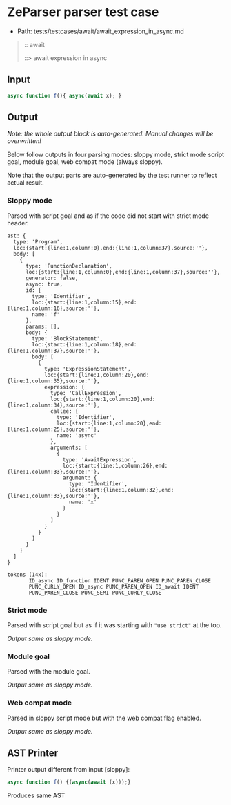 # ZeParser parser test case

- Path: tests/testcases/await/await_expression_in_async.md

> :: await
>
> ::> await expression in async

## Input

`````js
async function f(){ async(await x); }
`````

## Output

_Note: the whole output block is auto-generated. Manual changes will be overwritten!_

Below follow outputs in four parsing modes: sloppy mode, strict mode script goal, module goal, web compat mode (always sloppy).

Note that the output parts are auto-generated by the test runner to reflect actual result.

### Sloppy mode

Parsed with script goal and as if the code did not start with strict mode header.

`````
ast: {
  type: 'Program',
  loc:{start:{line:1,column:0},end:{line:1,column:37},source:''},
  body: [
    {
      type: 'FunctionDeclaration',
      loc:{start:{line:1,column:0},end:{line:1,column:37},source:''},
      generator: false,
      async: true,
      id: {
        type: 'Identifier',
        loc:{start:{line:1,column:15},end:{line:1,column:16},source:''},
        name: 'f'
      },
      params: [],
      body: {
        type: 'BlockStatement',
        loc:{start:{line:1,column:18},end:{line:1,column:37},source:''},
        body: [
          {
            type: 'ExpressionStatement',
            loc:{start:{line:1,column:20},end:{line:1,column:35},source:''},
            expression: {
              type: 'CallExpression',
              loc:{start:{line:1,column:20},end:{line:1,column:34},source:''},
              callee: {
                type: 'Identifier',
                loc:{start:{line:1,column:20},end:{line:1,column:25},source:''},
                name: 'async'
              },
              arguments: [
                {
                  type: 'AwaitExpression',
                  loc:{start:{line:1,column:26},end:{line:1,column:33},source:''},
                  argument: {
                    type: 'Identifier',
                    loc:{start:{line:1,column:32},end:{line:1,column:33},source:''},
                    name: 'x'
                  }
                }
              ]
            }
          }
        ]
      }
    }
  ]
}

tokens (14x):
       ID_async ID_function IDENT PUNC_PAREN_OPEN PUNC_PAREN_CLOSE
       PUNC_CURLY_OPEN ID_async PUNC_PAREN_OPEN ID_await IDENT
       PUNC_PAREN_CLOSE PUNC_SEMI PUNC_CURLY_CLOSE
`````

### Strict mode

Parsed with script goal but as if it was starting with `"use strict"` at the top.

_Output same as sloppy mode._

### Module goal

Parsed with the module goal.

_Output same as sloppy mode._

### Web compat mode

Parsed in sloppy script mode but with the web compat flag enabled.

_Output same as sloppy mode._

## AST Printer

Printer output different from input [sloppy]:

````js
async function f() {(async(await (x)));}
````

Produces same AST
